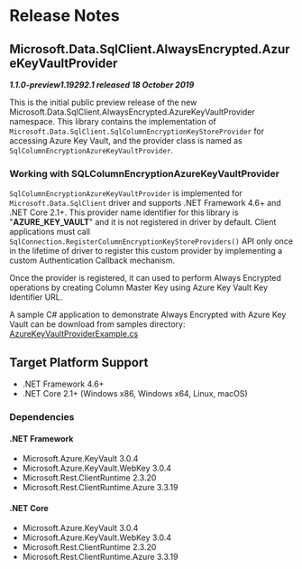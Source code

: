 # Release Notes

## Microsoft.Data.SqlClient.AlwaysEncrypted.AzureKeyVaultProvider
_**1.1.0-preview1.19292.1 released 18 October 2019**_

This is the initial public preview release of the new Microsoft.Data.SqlClient.AlwaysEncrypted.AzureKeyVaultProvider namespace. This library contains the implementation of `Microsoft.Data.SqlClient.SqlColumnEncryptionKeyStoreProvider` for accessing Azure Key Vault, and the provider class is named as `SqlColumnEncryptionAzureKeyVaultProvider`.

### Working with SQLColumnEncryptionAzureKeyVaultProvider
`SqlColumnEncryptionAzureKeyVaultProvider` is implemented for `Microsoft.Data.SqlClient` driver and supports .NET Framework 4.6+ and .NET Core 2.1+. This provider name identifier for this library is "**AZURE_KEY_VAULT**" and it is not registered in driver by default. Client applications must call `SqlConnection.RegisterColumnEncryptionKeyStoreProviders()` API only once in the lifetime of driver to register this custom provider by implementing a custom Authentication Callback mechanism.

Once the provider is registered, it can used to perform Always Encrypted operations by creating Column Master Key using Azure Key Vault Key Identifier URL.

A sample C# application to demonstrate Always Encrypted with Azure Key Vault can be download from samples directory: [AzureKeyVaultProviderExample.cs](https://github.com/dotnet/SqlClient/blob/master/doc/samples/AzureKeyVaultProviderExample.cs)


## Target Platform Support

- .NET Framework 4.6+
- .NET Core 2.1+ (Windows x86, Windows x64, Linux, macOS)

### Dependencies

#### .NET Framework

- Microsoft.Azure.KeyVault 3.0.4
- Microsoft.Azure.KeyVault.WebKey 3.0.4
- Microsoft.Rest.ClientRuntime 2.3.20
- Microsoft.Rest.ClientRuntime.Azure 3.3.19

#### .NET Core

- Microsoft.Azure.KeyVault 3.0.4
- Microsoft.Azure.KeyVault.WebKey 3.0.4
- Microsoft.Rest.ClientRuntime 2.3.20
- Microsoft.Rest.ClientRuntime.Azure 3.3.19